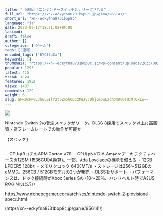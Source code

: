 ```yaml
---
title: "【速報】『ニンテンドースイッチ2』、リークされる"
full_url: "https://xn--eckyfna8731bop8c.jp/game/956141/"
short_url: "xn--eckyfna8731bop8c"
language: "ja"
date: 2023-09-17T18:31:02+09:00
lastmod: 
draft: false
author: []
categories: ['ゲーム']
tags: ['速報']
encoded_tags: ['6YCf5aCx']
keywords: []
thumbnail: "https://xn--eckyfna8731bop8c.jp/wp-content/uploads/2023/09/3e59ca94-s.jpg"
popular: 1293
latest: 415
trend: 1524
featured: 1932
views: 1437
comments: 129
weight: 6
slug: aHR0cHMvL3huLS1lY2t5Zm5hODczMWJvcDhjLmpwL2dhbWUvOTU2MTQxLw==
---
```


![](https://xn--eckyfna8731bop8c.jp/wp-content/uploads/2023/09/3e59ca94-s.jpg)

<span><p>Nintendo Switch 2の暫定スペックがリーク。DLSS 3採用でスペック以上に高画質・高フレームレートでの動作が可能か</p><p> 【スペック】</p><p> <a rel='follow' href='https//xn--eckyfna8731bop8c.jp/wp-content/uploads/2023/09/f3d1275d.png'><img class='pict lazyload ewww_webp_lazy_load' src='dataimage/png;base64,iVBORw0KGgoAAAANSUhEUgAAB4AAAAPXAQAAAADiHWs3AAAAAnRSTlMAAHaTzTgAAAD8SURBVHja7cExAQAAAMKg9U9tB2+gAAAAAAAAAAAAAAAAAAAAAAAAAAAAAAAAAAAAAAAAAAAAAAAAAAAAAAAAAAAAAAAAAAAAAAAAAAAAAAAAAAAAAAAAAAAAAAAAAAAAAAAAAAAAAAAAAAAAAAAAAAAAAAAAAAAAAAAAAAAAAAAAAAAAAAAAAAAAAAAAAAAAAAAAAAAAAAAAAAAAAAAAAAAAAAAAAAAAAAAAAAAAAAAAAAAAAAAAAAAAAAAAAAAAAAAAAAAAAAAAAAAAAAAAAAAAAAAAAAAAAAAAAAAAAAAAAAAAAAAAAAAAAAAAAAAAAAAAAAAAAAAAAOA2nZQAAYuQ/6AAAAAASUVORK5CYII=' alt=''><img class='pict' src='https//xn--eckyfna8731bop8c.jp/wp-content/uploads/2023/09/f3d1275d.png' alt=''></a></p><p> ・CPUは8コアのARM Cortex-A78 ・GPUはNVIDIA Ampereアーキテクチャベースの12SM (1536CUDA換算)。一部、Ada Lovelaceの機能を備える ・12GB LPDDR5 128bit ・メモリクロック 6400MT/s ・ストレージは256～512GBのeMMC。256GB / 512GBモデルの2つが発売 ・DLSSをサポート ・パフォーマンスは、ドック接続時がXbox Series Sの+10～20％、ハンドヘルト時でASUS ROG Allyに近い</p><p> <a rel='nofollow noopener external' target='_blank' href='https//www.nichepcgamer.com/archives/nintendo-switch-2-provisional-specs.html'>https//www.nichepcgamer.com/archives/nintendo-switch-2-provisional-specs.html</a> </p></span>

(https//xn--eckyfna8731bop8c.jp/game/956141/)
